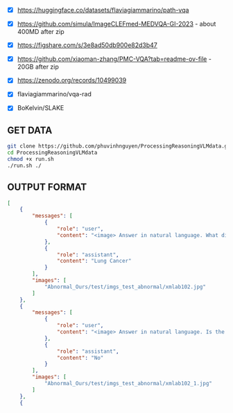 - [x] https://huggingface.co/datasets/flaviagiammarino/path-vqa
- [x] https://github.com/simula/ImageCLEFmed-MEDVQA-GI-2023 - about 400MD after zip
- [x] https://figshare.com/s/3e8ad50db900e82d3b47
- [x] https://github.com/xiaoman-zhang/PMC-VQA?tab=readme-ov-file - 20GB after zip
- [x] https://zenodo.org/records/10499039
- [x] flaviagiammarino/vqa-rad
- [x] BoKelvin/SLAKE


## GET DATA
```bash
git clone https://github.com/phuvinhnguyen/ProcessingReasoningVLMdata.git
cd ProcessingReasoningVLMdata
chmod +x run.sh
./run.sh ./
```

## OUTPUT FORMAT

```json
[
    {
        "messages": [
            {
                "role": "user",
                "content": "<image> Answer in natural language. What diseases are included in the picture?"
            },
            {
                "role": "assistant",
                "content": "Lung Cancer"
            }
        ],
        "images": [
            "Abnormal_Ours/test/imgs_test_abnormal/xmlab102.jpg"
        ]
    },
    {
        "messages": [
            {
                "role": "user",
                "content": "<image> Answer in natural language. Is the lung healthy?"
            },
            {
                "role": "assistant",
                "content": "No"
            }
        ],
        "images": [
            "Abnormal_Ours/test/imgs_test_abnormal/xmlab102_1.jpg"
        ]
    },
    {
```